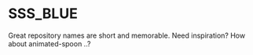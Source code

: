 # SSS_BLUE
Great repository names are short and memorable. Need inspiration? How about animated-spoon ..?

